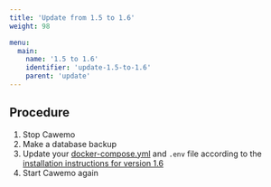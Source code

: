 ```yaml
---
title: 'Update from 1.5 to 1.6'
weight: 98

menu:
  main:
    name: '1.5 to 1.6'
    identifier: 'update-1.5-to-1.6'
    parent: 'update'
---
```


## Procedure

1. Stop Cawemo
1. Make a database backup
1. Update your [docker-compose.yml](https://docs.camunda.org/cawemo/1.6/docker-compose.yml) and `.env` file
   according to the [installation instructions for version 1.6](https://docs.camunda.org/cawemo/1.6/technical-guide/installation)
1. Start Cawemo again